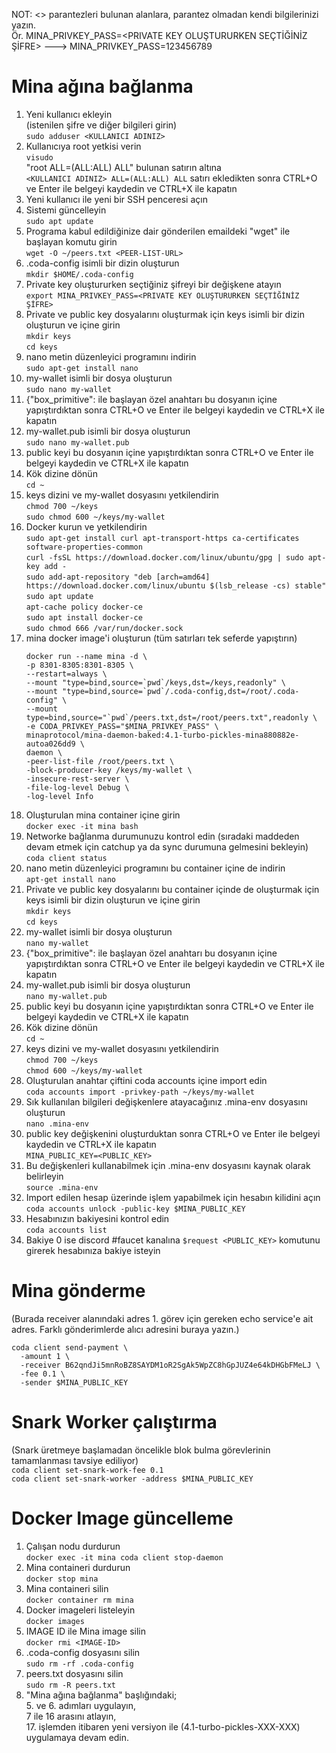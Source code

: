    NOT: <> parantezleri bulunan alanlara, parantez olmadan kendi bilgilerinizi yazın.  
   Ör. MINA_PRIVKEY_PASS=<PRIVATE KEY OLUŞTURURKEN SEÇTİĞİNİZ ŞİFRE> ---> MINA_PRIVKEY_PASS=123456789   
# Mina ağına bağlanma  
1. Yeni kullanıcı ekleyin  
   (istenilen şifre ve diğer bilgileri girin)  
   `sudo adduser <KULLANICI ADINIZ>`  
2. Kullanıcıya root yetkisi verin  
   `visudo`  
   "root ALL=(ALL:ALL) ALL" bulunan satırın altına  
   `<KULLANICI ADINIZ> ALL=(ALL:ALL) ALL` satırı ekledikten sonra CTRL+O ve Enter ile belgeyi kaydedin ve CTRL+X ile kapatın  
3. Yeni kullanıcı ile yeni bir SSH penceresi açın  
4. Sistemi güncelleyin  
   `sudo apt update`  
5. Programa kabul edildiğinize dair gönderilen emaildeki "wget" ile başlayan komutu girin  
   `wget -O ~/peers.txt <PEER-LIST-URL>`  
6. .coda-config isimli bir dizin oluşturun  
   `mkdir $HOME/.coda-config`  
7. Private key oluştururken seçtiğiniz şifreyi bir değişkene atayın  
   `export MINA_PRIVKEY_PASS=<PRIVATE KEY OLUŞTURURKEN SEÇTİĞİNİZ ŞİFRE>`  
8. Private ve public key dosyalarını oluşturmak için keys isimli bir dizin oluşturun ve içine girin  
   `mkdir keys`  
   `cd keys`  
9. nano metin düzenleyici programını indirin  
   `sudo apt-get install nano`  
10. my-wallet isimli bir dosya oluşturun  
    `sudo nano my-wallet`  
11. {"box_primitive": ile başlayan özel anahtarı bu dosyanın içine yapıştırdıktan sonra CTRL+O ve Enter ile belgeyi kaydedin ve CTRL+X ile kapatın  
12. my-wallet.pub isimli bir dosya oluşturun  
    `sudo nano my-wallet.pub`  
13. public keyi bu dosyanın içine yapıştırdıktan sonra CTRL+O ve Enter ile belgeyi kaydedin ve CTRL+X ile kapatın  
14. Kök dizine dönün  
    `cd ~ `  
15. keys dizini ve my-wallet dosyasını yetkilendirin  
    `chmod 700 ~/keys`  
    `sudo chmod 600 ~/keys/my-wallet`  
16. Docker kurun ve yetkilendirin  
    `sudo apt-get install curl apt-transport-https ca-certificates software-properties-common`  
    `curl -fsSL https://download.docker.com/linux/ubuntu/gpg | sudo apt-key add -`  
    `sudo add-apt-repository "deb [arch=amd64] https://download.docker.com/linux/ubuntu $(lsb_release -cs) stable"`  
    `sudo apt update`  
    `apt-cache policy docker-ce`  
    `sudo apt install docker-ce`  
    `sudo chmod 666 /var/run/docker.sock` 
17. mina docker image'i oluşturun (tüm satırları tek seferde yapıştırın)  
    ```
    docker run --name mina -d \
    -p 8301-8305:8301-8305 \
    --restart=always \
    --mount "type=bind,source=`pwd`/keys,dst=/keys,readonly" \
    --mount "type=bind,source=`pwd`/.coda-config,dst=/root/.coda-config" \
    --mount type=bind,source="`pwd`/peers.txt,dst=/root/peers.txt",readonly \
    -e CODA_PRIVKEY_PASS="$MINA_PRIVKEY_PASS" \
    minaprotocol/mina-daemon-baked:4.1-turbo-pickles-mina880882e-autoa026dd9 \
    daemon \
    -peer-list-file /root/peers.txt \
    -block-producer-key /keys/my-wallet \
    -insecure-rest-server \
    -file-log-level Debug \
    -log-level Info
    ```  
18. Oluşturulan mina container içine girin  
    `docker exec -it mina bash`  
19. Networke bağlanma durumunuzu kontrol edin (sıradaki maddeden devam etmek için catchup ya da sync durumuna gelmesini bekleyin)  
    `coda client status`  
20. nano metin düzenleyici programını bu container içine de indirin  
    `apt-get install nano`  
21. Private ve public key dosyalarını bu container içinde de oluşturmak için keys isimli bir dizin oluşturun ve içine girin   
    `mkdir keys`  
    `cd keys`  
22. my-wallet isimli bir dosya oluşturun  
    `nano my-wallet`  
23. {"box_primitive": ile başlayan özel anahtarı bu dosyanın içine yapıştırdıktan sonra CTRL+O ve Enter ile belgeyi kaydedin ve CTRL+X ile kapatın  
24. my-wallet.pub isimli bir dosya oluşturun  
    `nano my-wallet.pub`  
25. public keyi bu dosyanın içine yapıştırdıktan sonra CTRL+O ve Enter ile belgeyi kaydedin ve CTRL+X ile kapatın  
26. Kök dizine dönün  
    `cd ~ `  
27. keys dizini ve my-wallet dosyasını yetkilendirin  
    `chmod 700 ~/keys`  
    `chmod 600 ~/keys/my-wallet`  
28. Oluşturulan anahtar çiftini coda accounts içine import edin  
    `coda accounts import -privkey-path ~/keys/my-wallet`  
29. Sık kullanılan bilgileri değişkenlere atayacağınız .mina-env dosyasını oluşturun  
    `nano .mina-env`  
30. public key değişkenini oluşturduktan sonra CTRL+O ve Enter ile belgeyi kaydedin ve CTRL+X ile kapatın  
    `MINA_PUBLIC_KEY=<PUBLIC_KEY>`  
31. Bu değişkenleri kullanabilmek için .mina-env dosyasını kaynak olarak belirleyin  
    `source .mina-env`  
32. Import edilen hesap üzerinde işlem yapabilmek için hesabın kilidini açın  
    `coda accounts unlock -public-key $MINA_PUBLIC_KEY`  
33. Hesabınızın bakiyesini kontrol edin  
    `coda accounts list`  
34. Bakiye 0 ise discord #faucet kanalına `$request <PUBLIC_KEY>` komutunu girerek hesabınıza bakiye isteyin   
# Mina gönderme  
  (Burada receiver alanındaki adres 1. görev için gereken echo service'e ait adres. Farklı gönderimlerde alıcı adresini buraya yazın.)
  ```
  coda client send-payment \
    -amount 1 \
    -receiver B62qndJi5mnRoBZ8SAYDM1oR2SgAk5WpZC8hGpJUZ4e64kDHGbFMeLJ \
    -fee 0.1 \
    -sender $MINA_PUBLIC_KEY
  ```   
# Snark Worker çalıştırma  
  (Snark üretmeye başlamadan öncelikle blok bulma görevlerinin tamamlanması tavsiye ediliyor)  
  `coda client set-snark-work-fee 0.1`  
  `coda client set-snark-worker -address $MINA_PUBLIC_KEY`   
# Docker Image güncelleme  
1. Çalışan nodu durdurun  
   `docker exec -it mina coda client stop-daemon`  
2. Mina containeri durdurun  
   `docker stop mina`  
3. Mina containeri silin  
   `docker container rm mina`  
4. Docker imageleri listeleyin  
   `docker images`  
5. IMAGE ID ile Mina image silin  
   `docker rmi <IMAGE-ID>`  
6. .coda-config dosyasını silin  
   `sudo rm -rf .coda-config`  
7. peers.txt dosyasını silin  
   `sudo rm -R peers.txt`  
8. "Mina ağına bağlanma" başlığındaki;  
   5. ve 6. adımları uygulayın,  
   7 ile 16 arasını atlayın,  
   17. işlemden itibaren yeni versiyon ile (4.1-turbo-pickles-XXX-XXX) uygulamaya devam edin.
